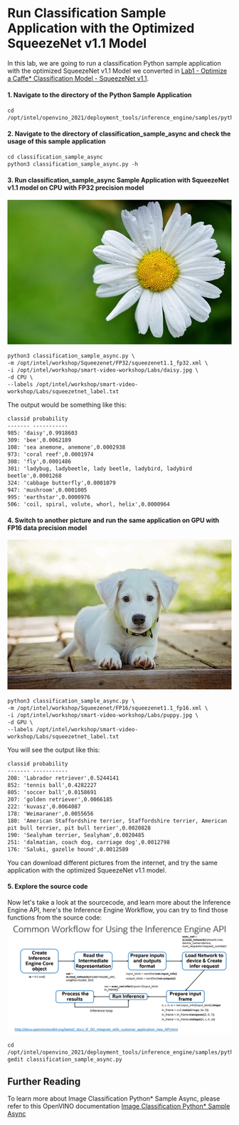 # Run Classification Sample Application with the Optimized SqueezeNet v1.1 Model 

In this lab, we are going to run a classification Python sample application with the optimized SqueezeNet v1.1 Model we converted in [Lab1 - Optimize a Caffe* Classification Model - SqueezeNet v1.1](./Optimize_Caffe_squeezeNet.md).
 
#### 1. Navigate to the directory of the Python Sample Application 
 	
	cd /opt/intel/openvino_2021/deployment_tools/inference_engine/samples/python

#### 2. Navigate to the directory of classification_sample_async and check the usage of this sample application

	cd classification_sample_async
	python3 classification_sample_async.py -h

#### 3. Run classification_sample_async Sample Application with SqueezeNet v1.1 model on CPU with FP32 precision model
![daisy](./daisy.jpg)

	python3 classification_sample_async.py \
	-m /opt/intel/workshop/Squeezenet/FP32/squeezenet1.1_fp32.xml \
	-i /opt/intel/workshop/smart-video-workshop/Labs/daisy.jpg \
	-d CPU \
	--labels /opt/intel/workshop/smart-video-workshop/Labs/squeezetnet_label.txt 

The output would be something like this:

	classid probability
	------- -----------
	985: 'daisy',0.9918603
	309: 'bee',0.0062189
	108: 'sea anemone, anemone',0.0002938
	973: 'coral reef',0.0001974
	308: 'fly',0.0001486
	301: 'ladybug, ladybeetle, lady beetle, ladybird, ladybird beetle',0.0001268
	324: 'cabbage butterfly',0.0001079
	947: 'mushroom',0.0001005
	995: 'earthstar',0.0000976
	506: 'coil, spiral, volute, whorl, helix',0.0000964

#### 4. Switch to another picture and run the same application on GPU with FP16 data precision model
![daisy](./puppy.jpg)

	python3 classification_sample_async.py \
	-m /opt/intel/workshop/Squeezenet/FP16/squeezenet1.1_fp16.xml \
	-i /opt/intel/workshop/smart-video-workshop/Labs/puppy.jpg \
	-d GPU \
	--labels /opt/intel/workshop/smart-video-workshop/Labs/squeezetnet_label.txt 

You will see the output like this:

	classid probability
	------- -----------
	208: 'Labrador retriever',0.5244141
	852: 'tennis ball',0.4282227
	805: 'soccer ball',0.0158691
	207: 'golden retriever',0.0066185
	222: 'kuvasz',0.0064087
	178: 'Weimaraner',0.0055656
	180: 'American Staffordshire terrier, Staffordshire terrier, American pit bull terrier, pit bull terrier',0.0020828
	190: 'Sealyham terrier, Sealyham',0.0020485
	251: 'dalmatian, coach dog, carriage dog',0.0012798
	176: 'Saluki, gazelle hound',0.0012589

You can download different pictures from the internet, and try the same application with the optimized SqueezeNet v1.1 model.

#### 5. Explore the source code
Now let's take a look at the sourcecode, and learn more about the Inference Engine API, here's the Inference Engine Workflow, you can try to find those functions from the source code:
![IE_Workflow](../images/IE_workflow.png)

	cd /opt/intel/openvino_2021/deployment_tools/inference_engine/samples/python/classification_sample_async
	gedit classification_sample_async.py


## Further Reading
To learn more about Image Classification Python* Sample Async, please refer to this OpenVINO documentation [Image Classification Python* Sample Async](https://docs.openvinotoolkit.org/latest/openvino_inference_engine_ie_bridges_python_sample_classification_sample_async_README.html)
